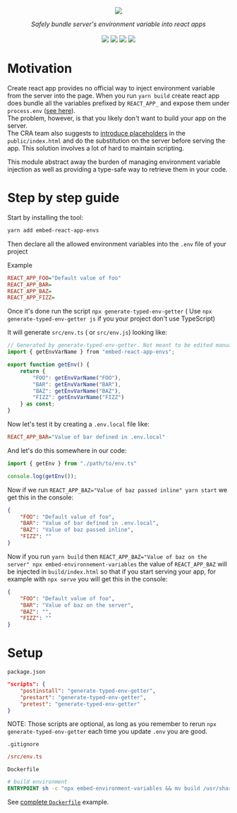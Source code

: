 <p align="center">
    <img src="https://user-images.githubusercontent.com/6702424/111043291-087c3d80-8442-11eb-8079-176d87c733a3.png">  
</p>
<p align="center">
    <i>Safely bundle server's environment variable into react apps</i>
    <br>
    <br>
    <img src="https://github.com/garronej/embed-react-app-envs/workflows/ci/badge.svg?branch=main">
    <img src="https://img.shields.io/bundlephobia/minzip/embed-react-app-envs">
    <img src="https://img.shields.io/npm/dw/embed-react-app-envs">
    <img src="https://img.shields.io/npm/l/embed-react-app-envs">
</p>

# Motivation

Create react app provides no official way to inject environment variable from the server into the page. 
When you run `yarn build` create react app does bundle all the variables prefixed by `REACT_APP_`
and expose them under `process.env` ([see here](https://create-react-app.dev/docs/adding-custom-environment-variables/)).  
The problem, however, is that you likely don't want to build your app on the server.  
The CRA team also suggests to [introduce placeholders](https://create-react-app.dev/docs/title-and-meta-tags/#injecting-data-from-the-server-into-the-page) in the `public/index.html` 
and do the substitution on the server before serving the app. This solution involves a lot of hard to maintain scripting.

This module abstract away the burden of managing environment variable injection as well as providing a type-safe way
to retrieve them in your code.

# Step by step guide

Start by installing the tool: 

```bash
yarn add embed-react-app-envs 
```

Then declare all the allowed environment variables into the `.env` file of your project

Example
```ini
REACT_APP_FOO="Default value of foo"
REACT_APP_BAR=
REACT_APP_BAZ=
REACT_APP_FIZZ=
```

Once it's done run the script `npx generate-typed-env-getter` ( Use `npx generate-typed-env-getter js` if you your project don't use TypeScript)

It will generate `src/env.ts` ( or `src/env.js`) looking like:
```typescript
// Generated by generate-typed-env-getter. Not meant to be edited manually
import { getEnvVarName } from "embed-react-app-envs";

export function getEnv() {
    return {
        "FOO": getEnvVarName("FOO"),
        "BAR": getEnvVarName("BAR"),
        "BAZ": getEnvVarName("BAZ"),
        "FIZZ": getEnvVarName("FIZZ")
    } as const;
}
```

Now let's test it by creating a `.env.local` file like:  
```ini
REACT_APP_BAR="Value of bar defined in .env.local"
```

And let's do this somewhere in our code: 

```typescript
import { getEnv } from "./path/to/env.ts"

console.log(getEnv());
```
Now if we run `REACT_APP_BAZ="Value of baz passed inline" yarn start` we get this
in the console: 

```json
{
    "FOO": "Default value of foo",
    "BAR": "Value of bar defined in .env.local",
    "BAZ": "Value of baz passed inline",
    "FIZZ": ""
}
```

Now if you run `yarn build` then `REACT_APP_BAZ="Value of baz on the server" npx embed-environnement-variables`
the value of `REACT_APP_BAZ` will be injected in `build/index.html` so that if you start serving
your app, for example with `npx serve` you will get this in the console:  

```json
{
    "FOO": "Default value of foo",
    "BAR": "Value of baz on the server",
    "BAZ": "",
    "FIZZ": ""
}
```
# Setup

`package.json`
```json
"scripts": {
    "postinstall": "generate-typed-env-getter",
    "prestart": "generate-typed-env-getter",
    "pretest": "generate-typed-env-getter"
}
```
NOTE: Those scripts are optional, as long as you remember to rerun `npx generate-typed-env-getter`
each time you update `.env` you are good.

`.gitignore`
```ini
/src/env.ts
```

`Dockerfile`
```dockerfile
# build environment
ENTRYPOINT sh -c "npx embed-environment-variables && mv build /usr/share/nginx/html && nginx -g 'daemon off;'"
```

See [complete `Dockerfile`](https://github.com/InseeFrLab/onyxia-ui/blob/master/Dockerfile) example.


